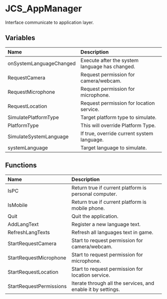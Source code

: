 # JCS_AppManager

Interface communicate to application layer.

## Variables

| Name                    | Description                                    |
|:------------------------|:-----------------------------------------------|
| onSystemLanguageChanged | Execute after the system language has changed. |
| RequestCamera           | Request permission for camera/webcam.          |
| RequestMicrophone       | Request permission for microphone.             |
| RequestLocation         | Request permission for location service.       |
| SimulatePlatformType    | Target platform type to simulate.              |
| PlatformType            | This will override Platform Type.              |
| SimulateSystemLanguage  | If true, override current system language.     |
| systemLanguage          | Target language to simulate.                   |

## Functions

| Name                    | Description                                                  |
|:------------------------|:-------------------------------------------------------------|
| IsPC                    | Return true if current platform is personal computer.        |
| IsMobile                | Return true if current platform is mobile phone.             |
| Quit                    | Quit the application.                                        |
| AddLangText             | Register a new language text.                                |
| RefreshLangTexts        | Refresh all languages text in game.                          |
| StartRequestCamera      | Start to request permission for camera/webcam.               |
| StartRequestMicrophone  | Start to request permission for microphone.                  |
| StartRequestLocation    | Start to request permission for location service.            |
| StartRequestPermissions | Iterate through all the services, and enable it by settings. |
